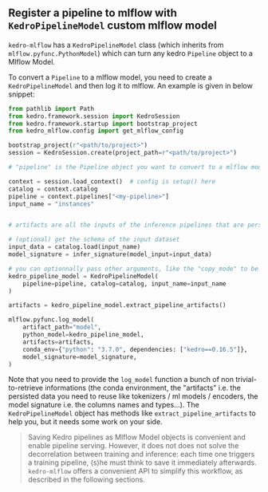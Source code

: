 ## Register a pipeline to mlflow with ``KedroPipelineModel`` custom mlflow model

``kedro-mlflow`` has a ``KedroPipelineModel`` class (which inherits from ``mlflow.pyfunc.PythonModel``) which can turn any kedro ``Pipeline`` object to a Mlflow Model.

To convert a ``Pipeline`` to a mlflow model, you need to create a ``KedroPipelineModel`` and then log it to mlflow. An example is given in below snippet:

```python
from pathlib import Path
from kedro.framework.session import KedroSession
from kedro.framework.startup import bootstrap_project
from kedro_mlflow.config import get_mlflow_config

bootstrap_project(r"<path/to/project>")
session = KedroSession.create(project_path=r"<path/to/project>")

# "pipeline" is the Pipeline object you want to convert to a mlflow model

context = session.load_context()  # config is setup() here
catalog = context.catalog
pipeline = context.pipelines["<my-pipeline>"]
input_name = "instances"


# artifacts are all the inputs of the inference pipelines that are persisted in the catalog

# (optional) get the schema of the input dataset
input_data = catalog.load(input_name)
model_signature = infer_signature(model_input=input_data)

# you can optionnally pass other arguments, like the "copy_mode" to be used for each dataset
kedro_pipeline_model = KedroPipelineModel(
    pipeline=pipeline, catalog=catalog, input_name=input_name
)

artifacts = kedro_pipeline_model.extract_pipeline_artifacts()

mlflow.pyfunc.log_model(
    artifact_path="model",
    python_model=kedro_pipeline_model,
    artifacts=artifacts,
    conda_env={"python": "3.7.0", dependencies: ["kedro==0.16.5"]},
    model_signature=model_signature,
)
```

Note that you need to provide the ``log_model`` function a bunch of non trivial-to-retrieve informations (the conda environment, the "artifacts" i.e. the persisted data you need to reuse like tokenizers / ml models / encoders, the model signature i.e. the columns names and types...). The ``KedroPipelineModel`` object has methods like `extract_pipeline_artifacts` to help you, but it needs some work on your side.

> Saving Kedro pipelines as Mlflow Model objects is convenient and enable pipeline serving. However, it does not does not solve the decorrelation between training and inference: each time one triggers a training pipeline, (s)he must think to save it immediately afterwards. `kedro-mlflow` offers a convenient API to simplify this workflow, as described in the following sections.
